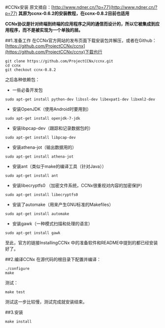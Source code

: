 #CCNx安装
原文摘自：[http://www.ndner.cn/?p=77](http://www.ndner.cn/?p=77) **其原为ccnx-0.6.2的安装教程，在ccnx-0.8.2目前也适用**

**CCNx协议是针对终端到终端的应用程序之间的通信而设计的，所以它被集成到应用程序，而不是被实现为一个单独的层。**

##1.准备工作
在CCNx官方网站的发布页面下载安装包并解压，或者在Github：[https://github.com/ProjectCCNx/ccnx](https://github.com/ProjectCCNx/ccnx)下载也行
<!--lang:shell-->
	git clone https://github.com/ProjectCCNx/ccnx.git
	cd ccnx
	git checkout ccnx-0.8.2
之后各种依赖包：

* 一些必备开发包
<!--lang:shell-->
	sudo apt-get install python-dev libssl-dev libexpat1-dev libxml2-dev

* 安装OpenJDK（使用Android时要用到）
<!--lang:shell-->
	sudo apt-get install openjdk-7-jdk
* 安装libpcap-dev（跟踪和记录数据包的）
<!--lang:shell-->
	sudo apt-get install libpcap-dev
* 安装athena-jot（输出数据用的）
<!--lang:shell-->
	sudo apt-get install athena-jot
* 安装ant（类似于make的编译工具（针对Java））
<!--lang:shell-->
	sudo apt-get install ant
* 安装libecryptfs0 （加密文件系统，CCNx很重视对内容的加密保护）
<!--lang:shell-->
	sudo apt-get install libecryptfs0
* 安装了automake（用来产生GNU标准的Makefiles）
<!--lang:shell-->
	sudo apt-get install automake
* 安装gawk（一种模式扫描和处理的语言）
<!--lang:shell-->
	sudo apt-get install gawk

至此，官方的链接InstallingCCNx 中的准备软件和README中提到的都已经安装好了。

##2.编译CCNx
在源代码的根目录下配置并编译：
<!--lang:shell-->
	./configure
	make
测试：
<!--lang:shell-->
	make test
测试这一步比较慢，测试完成就安装结束。

##3.安装
<!--lang:shell-->
	make install